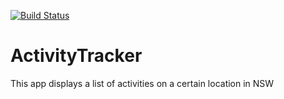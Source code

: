 [![Build Status](https://travis-ci.org/arslanraza/ActivityTracker.svg?branch=master)](https://travis-ci.org/arslanraza/ActivityTracker)

# ActivityTracker
This app displays a list of activities on a certain location in NSW
